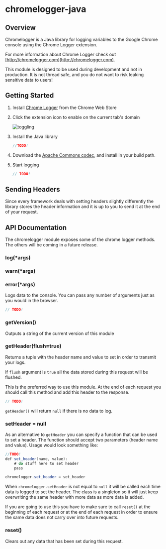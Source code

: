 chromelogger-java
=================

## Overview

Chromelogger is a Java library for logging variables to the Google Chrome console using the Chrome Logger extension.

For more information about Chrome Logger check out [http://chromelogger.com](http://chromelogger.com).

This module is designed to be used during development and not in production.  It is not thread safe, and you do not want to risk leaking sensitive data to users!

## Getting Started

1. Install [Chrome Logger](https://chrome.google.com/extensions/detail/noaneddfkdjfnfdakjjmocngnfkfehhd) from the Chrome Web Store

2.  Click the extension icon to enable on the current tab's domain

    ![toggling](http://cdn.craig.is/img/chromelogger/toggle.gif)

3. Install the Java library

    ```java
    //TODO!
    ```
4. Download the [Apache Commons codec](http://commons.apache.org/proper/commons-codec/download_codec.cgi), and install in your build path.


4.  Start logging

    ```java
    // TODO!
    ```

## Sending Headers

Since every framework deals with setting headers slightly differently the library stores the header information and it is up to you to send it at the end of your request.


## API Documentation

The chromelogger module exposes some of the chrome logger methods.  The others will be coming in a future release.

### log(*args)
### warn(*args)
### error(*args)

Logs data to the console.  You can pass any number of arguments just as you would in the browser.

```java
// TODO!
```

### getVersion()

Outputs a string of the current version of this module

### getHeader(flush=true)

Returns a tuple with the header name and value to set in order to transmit your logs.

If ``flush`` argument is ``true`` all the data stored during this request will be flushed.

This is the preferred way to use this module.  At the end of each request you should call this method and add this header to the response.

```java
// TODO!
```

``getHeader()`` will return ``null`` if there is no data to log.

### setHeader = null

As an alternative to ``getHeader`` you can specify a function that can be used to set a header.  The function should accept two parameters (header name and value).  Usage would look something like:

```java
//TODO!
def set_header(name, value):
    # do stuff here to set header
    pass

chromelogger.set_header = set_header
```

When ``chromelogger.setHeader`` is not equal to ``null`` it will be called each time data is logged to set the header.  The class is a singleton so it will just keep overwriting the same header with more data as more data is added.

If you are going to use this you have to make sure to call ``reset()`` at the beginning of each request or at the end of each request in order to ensure the same data does not carry over into future requests.

### reset()

Clears out any data that has been set during this request.

